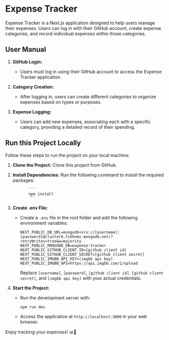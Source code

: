 # Expense Tracker

Expense Tracker is a Next.js application designed to help users manage their expenses. Users can log in with their GitHub account, create expense categories, and record individual expenses within those categories.

## User Manual

1. **GitHub Login:**

   - Users must log in using their GitHub account to access the Expense Tracker application.

2. **Category Creation:**

   - After logging in, users can create different categories to organize expenses based on types or purposes.

3. **Expense Logging:**
   - Users can add new expenses, associating each with a specific category, providing a detailed record of their spending.

## Run this Project Locally

Follow these steps to run the project on your local machine:

1.  **Clone the Project:**
 Clone this project from GitHub.

2.  **Install Dependencies:**
 Run the following command to install the required packages:

               ```
               npm install
               ```

4.  **Create .env File:**

    - Create a `.env` file in the root folder and add the following environment variables:

      ```env
      NEXT_PUBLIC_DB_URL=mongodb+srv://[username]:[password]@cluster0.fc6hnmz.mongodb.net/?retryWrites=true&w=majority
      NEXT_PUBLIC_MONGODB_DB=expense-tracker
      NEXT_PUBLIC_GITHUB_CLIENT_ID=[github client id]
      NEXT_PUBLIC_GITHUB_CLIENT_SECRET=[github client secret]
      NEXT_PUBLIC_IMGBB_API_KEY=[imgbb api key]
      NEXT_PUBLIC_IMGBB_API=https://api.imgbb.com/1/upload
      ```

      Replace `[username]`, `[password]`, `[github client id]`, `[github client secret]`, and `[imgbb api key]` with your actual credentials.

5.  **Start the Project:**

    - Run the development server with:

      ```bash
      npm run dev
      ```

    - Access the application at `http://localhost:3000` in your web browser.

Enjoy tracking your expenses! 📊💸
